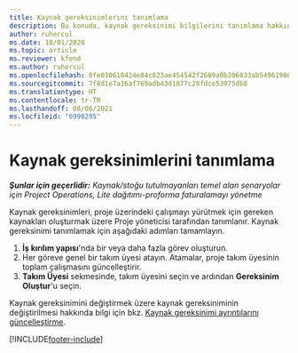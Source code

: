 ```yaml
---
title: Kaynak gereksinimlerini tanımlama
description: Bu konuda, kaynak gereksinimi bilgilerini tanımlama hakkında bilgiler sağlanmaktadır.
author: ruhercul
ms.date: 10/01/2020
ms.topic: article
ms.reviewer: kfend
ms.author: ruhercul
ms.openlocfilehash: 0fe030610424e84c823ae454542f2609a0b206033ab549619865e2c649cce113
ms.sourcegitcommit: 7f8d1e7a16af769adb43d1877c28fdce53975db8
ms.translationtype: HT
ms.contentlocale: tr-TR
ms.lasthandoff: 08/06/2021
ms.locfileid: "6990295"
---
```

# <a name="define-resource-requirements"></a>Kaynak gereksinimlerini tanımlama

_**Şunlar için geçerlidir:** Kaynak/stoğu tutulmayanları temel alan senaryolar için Project Operations, Lite dağıtımı-proforma faturalamayı yönetme_

Kaynak gereksinimleri, proje üzerindeki çalışmayı yürütmek için gereken kaynakları oluşturmak üzere Proje yöneticisi tarafından tanımlanır. Kaynak gereksinimi tanımlamak için aşağıdaki adımları tamamlayın.

1.  **İş kırılım yapısı**'nda bir veya daha fazla görev oluşturun.
2.  Her göreve genel bir takım üyesi atayın. Atamalar, proje takım üyesinin toplam çalışmasını güncelleştirir.
3.  **Takım Üyesi** sekmesinde, takım üyesini seçin ve ardından **Gereksinim Oluştur**'u seçin.

Kaynak gereksinimini değiştirmek üzere kaynak gereksiniminin değiştirilmesi hakkında bilgi için bkz. [Kaynak gereksinimi ayrıntılarını güncelleştirme](define-resource-requirements.md).

[!INCLUDE[footer-include](../includes/footer-banner.md)]